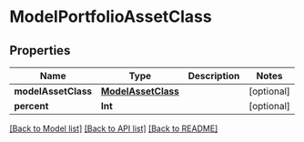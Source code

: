 # ModelPortfolioAssetClass

## Properties
Name | Type | Description | Notes
------------ | ------------- | ------------- | -------------
**modelAssetClass** | [**ModelAssetClass**](ModelAssetClass.md) |  | [optional] 
**percent** | **Int** |  | [optional] 

[[Back to Model list]](../README.md#models) [[Back to API list]](../README.md#api-endpoints) [[Back to README]](../README.md)


